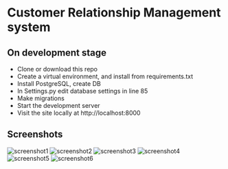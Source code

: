 # Customer Relationship Management system

## On development stage
- Clone or download this repo
- Create a virtual environment, and install from requirements.txt
- Install PostgreSQL, create DB
- In Settings.py edit database settings in line 85
- Make migrations
- Start the development server
- Visit the site locally at http://localhost:8000

## Screenshots
![screenshot1](https://i.imgur.com/F0M4J2P.png)
![screenshot2](https://i.imgur.com/nNTN9Kl.png)
![screenshot3](https://i.imgur.com/PCPzP7F.png)
![screenshot4](https://i.imgur.com/vIJVrWJ.png)
![screenshot5](https://i.imgur.com/p36ANd1.png)
![screenshot6](https://i.imgur.com/3cpttIn.png)

